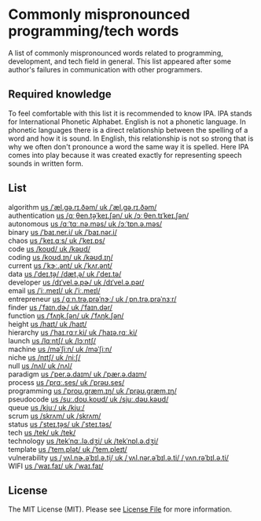 # Commonly mispronounced programming/tech words

A list of commonly mispronounced words related to programming, development, and tech field in general. This list
appeared after some author's failures in communication with other programmers.

## Required knowledge

To feel comfortable with this list it is recommended to know IPA. IPA stands for International Phonetic Alphabet.
English is not a phonetic language. In phonetic languages there is a direct relationship between the spelling of a word
and how it is sound. In English, this relationship is not so strong that is why we often don't pronounce a word the same
way it is spelled. Here IPA comes into play because it was created exactly for representing speech sounds in written form.


## List

algorithm [us /ˈæl.ɡə.rɪ.ðəm/ uk /ˈæl.ɡə.rɪ.ðəm/](https://dictionary.cambridge.org/us/dictionary/english/algorithm)  
authentication [us /ɑːˌθen.t̬əˈkeɪ.ʃən/ uk /ɔːˌθen.tɪˈkeɪ.ʃən/](https://dictionary.cambridge.org/us/dictionary/english/authentication)  
autonomous [us /ɑːˈtɑː.nə.məs/ uk /ɔːˈtɒn.ə.məs/](https://dictionary.cambridge.org/us/dictionary/english/autonomous)  
binary [us /ˈbaɪ.ner.i/ uk /ˈbaɪ.nər.i/](https://dictionary.cambridge.org/us/dictionary/english/binary)  
chaos [us /ˈkeɪ.ɑːs/ uk /ˈkeɪ.ɒs/](https://dictionary.cambridge.org/us/dictionary/english/chaos)  
code [us /koʊd/ uk /kəʊd/](https://dictionary.cambridge.org/us/dictionary/english/code)  
coding [us /koʊd.ɪŋ/ uk /kəʊd.ɪŋ/](https://dictionary.cambridge.org/dictionary/english/coding)  
current [us /ˈkɝː.ənt/ uk /ˈkʌr.ənt/](https://dictionary.cambridge.org/us/dictionary/english/current)  
data [us /ˈdeɪ.t̬ə/ /dæt̬.ə/ uk /ˈdeɪ.tə/](https://dictionary.cambridge.org/us/dictionary/english/data )  
developer [us /dɪˈvel.ə.pɚ/ uk /dɪˈvel.ə.pər/](https://dictionary.cambridge.org/us/dictionary/english/developer)  
email [us /ˈiː.meɪl/ uk /ˈiː.meɪl/](https://dictionary.cambridge.org/us/dictionary/english/email)  
entrepreneur [us /ˌɑːn.trə.prəˈnɝː/ uk /ˌɒn.trə.prəˈnɜːr/](https://dictionary.cambridge.org/us/dictionary/english/entrepreneur )  
finder [us /ˈfaɪn.dɚ/ uk /ˈfaɪn.dər/](https://dictionary.cambridge.org/us/dictionary/english/finder)  
function [us /ˈfʌŋk.ʃən/ uk /ˈfʌŋk.ʃən/](https://dictionary.cambridge.org/us/dictionary/english/function)  
height [us /haɪt/ uk /haɪt/](https://dictionary.cambridge.org/us/dictionary/english/height)  
hierarchy [us /ˈhaɪ.rɑːr.ki/ uk /ˈhaɪə.rɑː.ki/](https://dictionary.cambridge.org/us/dictionary/english/hierarchy)  
launch [us /lɑːntʃ/ uk /lɔːntʃ/](https://dictionary.cambridge.org/us/dictionary/english/launch)  
machine [us /məˈʃiːn/ uk /məˈʃiːn/](https://dictionary.cambridge.org/us/dictionary/english/machine)  
niche [us /nɪtʃ/ uk /niːʃ/](https://dictionary.cambridge.org/us/dictionary/english/niche)  
null [us /nʌl/ uk /nʌl/](https://dictionary.cambridge.org/us/dictionary/english/null)  
paradigm [us /ˈper.ə.daɪm/ uk /ˈpær.ə.daɪm/](https://dictionary.cambridge.org/us/dictionary/english/paradigm)  
process [us /ˈprɑː.ses/ uk /ˈprəʊ.ses/](https://dictionary.cambridge.org/us/dictionary/english/process)  
programming [us /ˈproʊ.ɡræm.ɪŋ/ uk /ˈprəʊ.ɡræm.ɪŋ/](https://dictionary.cambridge.org/us/dictionary/english/programming)  
pseudocode [us /suː.doʊ.koʊd/ uk /sjuː.dəʊ.kəʊd/](https://dictionary.cambridge.org/us/dictionary/english/pseudo)  
queue [us /kjuː/ uk /kjuː/](https://dictionary.cambridge.org/us/dictionary/english/queue)  
scrum [us /skrʌm/ uk /skrʌm/](https://dictionary.cambridge.org/us/dictionary/english/scrum)  
status [us /ˈsteɪ.t̬əs/ uk /ˈsteɪ.təs/](https://dictionary.cambridge.org/us/dictionary/english/status)  
tech [us /tek/ uk /tek/](https://dictionary.cambridge.org/us/dictionary/english/tech)  
technology [us /tekˈnɑː.lə.dʒi/ uk /tekˈnɒl.ə.dʒi/](https://dictionary.cambridge.org/us/dictionary/english/technology)  
template [us /ˈtem.plət/ uk /ˈtem.pleɪt/](https://dictionary.cambridge.org/us/dictionary/english/template)  
vulnerability [us /ˌvʌl.nɚ.əˈbɪl.ə.t̬i/ uk /ˌvʌl.nər.əˈbɪl.ə.ti/ /ˌvʌn.rəˈbɪl.ə.ti/](https://dictionary.cambridge.org/us/dictionary/english/vulnerability)  
WIFI [us /ˈwaɪ.faɪ/ uk /ˈwaɪ.faɪ/](https://dictionary.cambridge.org/us/dictionary/english/wi-fi)  


## License

The MIT License (MIT). Please see [License File](LICENSE.md) for more information.
